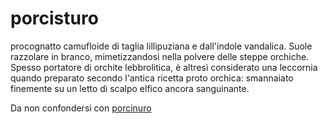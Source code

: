 # porcisturo

procognatto camufloide di taglia lillipuziana e dall'indole vandalica.
Suole razzolare in branco, mimetizzandosi nella polvere delle steppe orchiche.
Spesso portatore di orchite lebbrolitica, è altresì considerato una leccornia quando preparato secondo l'antica ricetta proto orchica: smannaiato finemente su un letto di scalpo elfico ancora sanguinante.

Da non confondersi con [porcinuro](porcinuro)